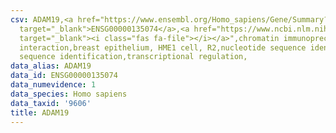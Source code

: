 ```yaml
---
csv: ADAM19,<a href="https://www.ensembl.org/Homo_sapiens/Gene/Summary?db=core;g=ENSG00000135074"
  target="_blank">ENSG00000135074</a>,<a href="https://www.ncbi.nlm.nih.gov/pubmed/22863008"
  target="_blank"><i class="fas fa-file"></i></a>",chromatin immunoprecipitation assay,direct
  interaction,breast epithelium, HME1 cell, R2,nucleotide sequence identification,nucleotide
  sequence identification,transcriptional regulation,
data_alias: ADAM19
data_id: ENSG00000135074
data_numevidence: 1
data_species: Homo sapiens
data_taxid: '9606'
title: ADAM19
---
```

